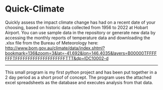 # Quick-Climate
Quickly assess the impact climate change has had on a recent date of your choosing, based on historic data collected from 1956 to 2022 at Hobart Airport. 
You can use sample data in the repository or generate new data by accessing the monthly reports of temperature data and downloading the .xlsx file from the Bureau of Meteorology here:
http://www.bom.gov.au/climate/data/index.shtml?bookmark=136&zoom=3&lat=-41.692&lon=146.4035&layers=B00000TFFFFFFFTFFFFFFFFFFFFFFFFFFFFTTT&dp=IDC10002-d

-----------------------

This small program is my first python project and has been put together in a 2 day period as a short proof of concept.
The program uses the attached excel spreadsheets as the database and executes analysis from that data.
